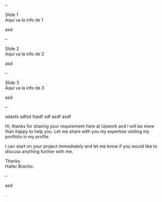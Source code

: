<p>–</p>
<p>Slide 1<br>
Aqui va la info de 1</p>
<p>asd</p>
<p>–</p>
<p>Slide 2<br>
Aqui va la info de 2</p>
<p>asd</p>
<p>–</p>
<p>Slide 3<br>
Aqui va la info de 3</p>
<p>asd</p>
<p>–</p>
<p>adasfs sdfsd fsadf sdf asdf asdf</p>
<p>Hi, thanks for sharing your requirement here at Upwork and I will be more than happy to help you. Let me share with you my expertise visiting my portfolio in my profile.</p>
<p>I can start on your project immediately and let me know if you would like to discuss anything further with me.</p>
<p>Thanks<br>
Haller Bracho.</p>
<p>–</p>
<p>asd</p>
<p>.</p>
